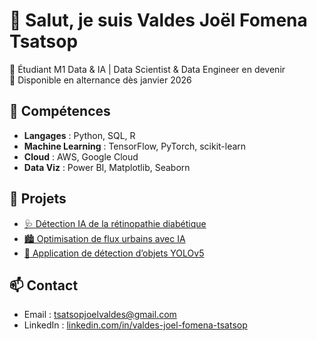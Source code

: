 # 👋 Salut, je suis Valdes Joël Fomena Tsatsop
🎯 Étudiant M1 Data & IA | Data Scientist & Data Engineer en devenir  
📅 Disponible en alternance dès janvier 2026  

## 🚀 Compétences
- **Langages** : Python, SQL, R
- **Machine Learning** : TensorFlow, PyTorch, scikit-learn
- **Cloud** : AWS, Google Cloud
- **Data Viz** : Power BI, Matplotlib, Seaborn

## 📂 Projets
- [🩺 Détection IA de la rétinopathie diabétique](https://github.com/tonpseudo/projet-retinopathie)
- [🏙 Optimisation de flux urbains avec IA](https://github.com/tonpseudo/smart-city-ai)
- [📸 Application de détection d’objets YOLOv5](https://github.com/tonpseudo/yolo-streamlit)

## 📫 Contact
- Email : [tsatsopjoelvaldes@gmail.com](mailto:tsatsopjoelvaldes@gmail.com)
- LinkedIn : [linkedin.com/in/valdes-joel-fomena-tsatsop](https://linkedin.com/in/valdes-joel-fomena-tsatsop)
